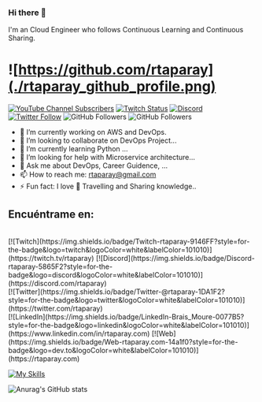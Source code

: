 ### Hi there 👋
I'm an Cloud Engineer who follows Continuous Learning and Continuous Sharing.

# ![https://github.com/rtaparay](./rtaparay_github_profile.png)

[![YouTube Channel Subscribers](https://img.shields.io/youtube/channel/subscribers/UCxPD7bsocoAMq8Dj18kmGyQ?style=social)](https://youtube.com/rtaparayapps?sub_confirmation=1)
[![Twitch Status](https://img.shields.io/twitch/status/rtaparay?style=social)](https://twitch.com/rtaparay)
[![Discord](https://img.shields.io/discord/729672926432985098?style=social&label=Discord&logo=discord)](https://rtaparay.com/rtaparay)
[![Twitter Follow](https://img.shields.io/twitter/follow/rtaparay?style=social)](https://twitter.com/rtaparay)
![GitHub Followers](https://img.shields.io/github/followers/rtaparay?style=social)
![GitHub Followers](https://img.shields.io/github/stars/rtaparay?style=social)


- 🔭 I’m currently working on AWS and DevOps.
- 👯 I’m looking to collaborate on DevOps Project...
- 🌱 I’m currently learning Python ...
- 🤔 I’m looking for help with Microservice architecture...
- 💬 Ask me about DevOps, Career Guidence, ...
- 📫 How to reach me: rtaparay@gmail.com
- ⚡ Fun fact: I love 🌄 Travelling and Sharing knowledge..

## Encuéntrame en:

</br>
[![Twitch](https://img.shields.io/badge/Twitch-rtaparay-9146FF?style=for-the-badge&logo=twitch&logoColor=white&labelColor=101010)](https://twitch.tv/rtaparay)
[![Discord](https://img.shields.io/badge/Discord-rtaparay-5865F2?style=for-the-badge&logo=discord&logoColor=white&labelColor=101010)](https://discord.com/rtaparay)
</br>
[![Twitter](https://img.shields.io/badge/Twitter-@rtaparay-1DA1F2?style=for-the-badge&logo=twitter&logoColor=white&labelColor=101010)](https://twitter.com/rtaparay)
</br>
[![LinkedIn](https://img.shields.io/badge/LinkedIn-Brais_Moure-0077B5?style=for-the-badge&logo=linkedin&logoColor=white&labelColor=101010)](https://www.linkedin.com/in/rtaparay.com)
[![Web](https://img.shields.io/badge/Web-rtaparay.com-14a1f0?style=for-the-badge&logo=dev.to&logoColor=white&labelColor=101010)](https://rtaparay.com)

[![My Skills](https://skillicons.dev/icons?i=aws,gcp,azure,react,vue,flutter&perline=3)](https://skillicons.dev)

![Anurag's GitHub stats](https://github-readme-stats.vercel.app/api?username=rtaparay&show_icons=true&theme=radical)

